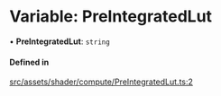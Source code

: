 # Variable: PreIntegratedLut

• **PreIntegratedLut**: `string`

#### Defined in

[src/assets/shader/compute/PreIntegratedLut.ts:2](https://github.com/Orillusion/orillusion/blob/main/src/assets/shader/compute/PreIntegratedLut.ts#L2)
